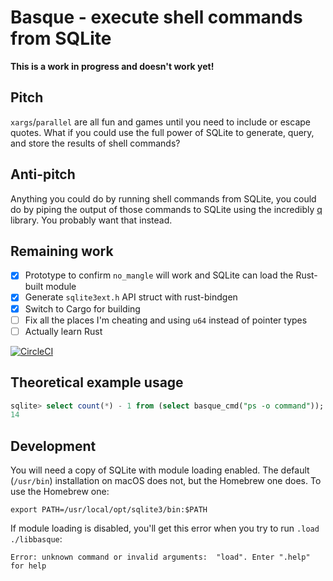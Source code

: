 # Basque - execute shell commands from SQLite

**This is a work in progress and doesn't work yet!**

## Pitch

`xargs`/`parallel` are all fun and games until you need to include or escape quotes. What if you could use the full power of SQLite to generate, query, and store the results of shell commands?

## Anti-pitch

Anything you could do by running shell commands from SQLite, you could do by piping the output of those commands to SQLite using the incredibly [q](http://harelba.github.io/q/) library. You probably want that instead.

## Remaining work

- [x] Prototype to confirm `no_mangle` will work and SQLite can load the Rust-built module
- [x] Generate `sqlite3ext.h` API struct with rust-bindgen
- [x] Switch to Cargo for building
- [ ] Fix all the places I'm cheating and using `u64` instead of pointer types
- [ ] Actually learn Rust

[![CircleCI](https://circleci.com/gh/pnc/basque.svg?style=svg)](https://circleci.com/gh/pnc/basque)

## Theoretical example usage

```sql
sqlite> select count(*) - 1 from (select basque_cmd("ps -o command"));
14
```

## Development

You will need a copy of SQLite with module loading enabled. The default (`/usr/bin`) installation on macOS does not, but the Homebrew one does. To use the Homebrew one:

```
export PATH=/usr/local/opt/sqlite3/bin:$PATH
```

If module loading is disabled, you'll get this error when you try to run `.load ./libbasque`:

```
Error: unknown command or invalid arguments:  "load". Enter ".help" for help
```
